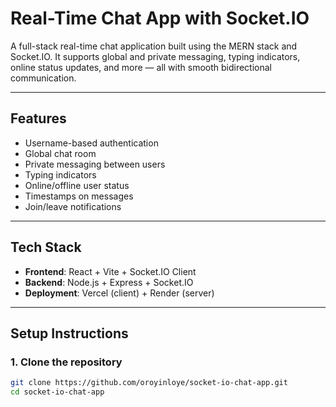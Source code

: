 # Real-Time Chat App with Socket.IO

A full-stack real-time chat application built using the MERN stack and Socket.IO. It supports global and private messaging, typing indicators, online status updates, and more — all with smooth bidirectional communication.

---

## Features

-  Username-based authentication
-  Global chat room
-  Private messaging between users
-  Typing indicators
-  Online/offline user status
-  Timestamps on messages
-  Join/leave notifications

---

##  Tech Stack

- **Frontend**: React + Vite + Socket.IO Client
- **Backend**: Node.js + Express + Socket.IO
- **Deployment**: Vercel (client) + Render (server)

---

##  Setup Instructions

### 1. Clone the repository

```bash
git clone https://github.com/oroyinloye/socket-io-chat-app.git
cd socket-io-chat-app
